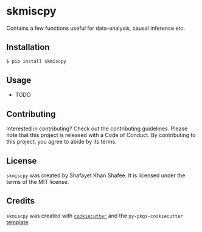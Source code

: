 # skmiscpy

Contains a few functions useful for data-analysis, causal inference etc.

## Installation

```bash
$ pip install skmiscpy
```

## Usage

- TODO

## Contributing

Interested in contributing? Check out the contributing guidelines. Please note that this project is released with a Code of Conduct. By contributing to this project, you agree to abide by its terms.

## License

`skmiscpy` was created by Shafayet Khan Shafee. It is licensed under the terms of the MIT license.

## Credits

`skmiscpy` was created with [`cookiecutter`](https://cookiecutter.readthedocs.io/en/latest/) and the `py-pkgs-cookiecutter` [template](https://github.com/py-pkgs/py-pkgs-cookiecutter).
